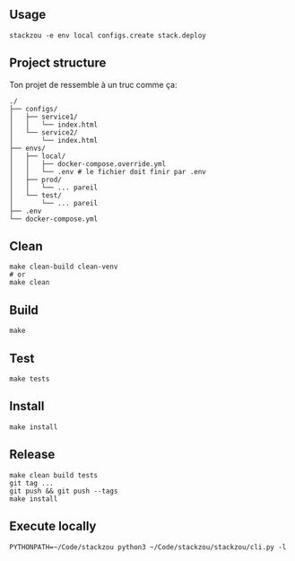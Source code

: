 ## Usage

```
stackzou -e env local configs.create stack.deploy
```

## Project structure

Ton projet de ressemble à un truc comme ça:

```
./
├── configs/
│   ├── service1/
│   │   └── index.html
│   └── service2/
│       └── index.html
├── envs/
│   ├── local/
│   │   ├── docker-compose.override.yml
│   │   └── .env # le fichier doit finir par .env
│   ├── prod/
│   │   └── ... pareil
│   └── test/
│       └── ... pareil
├── .env
└── docker-compose.yml
```

## Clean

```
make clean-build clean-venv
# or
make clean
```

## Build

```
make
```

## Test

```
make tests
```

## Install

```
make install
```

## Release

```
make clean build tests
git tag ...
git push && git push --tags
make install
```

## Execute locally

```
PYTHONPATH=~/Code/stackzou python3 ~/Code/stackzou/stackzou/cli.py -l
```
